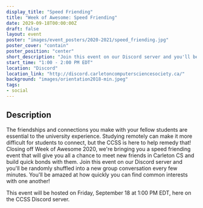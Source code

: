 ```yaml
---
display_title: "Speed Friending"
title: "Week of Awesome: Speed Friending"
date: 2029-09-18T00:00:00Z
draft: false
layout: event
poster: "images/event_posters/2020-2021/speed_friending.jpg"
poster_cover: "contain"
poster_position: "center"
short_description: "Join this event on our Discord server and you'll be randomly shuffled into a new group conversation every few minutes."
start_time: "1:00 - 2:00 PM EDT"
location: "Discord"
location_link: "http://discord.carletoncomputersciencesociety.ca/"
background: "images/orientation2018-min.jpeg"
tags:
- social
---
```


## Description

The friendships and connections you make with your fellow students are essential to the university experience. Studying remotely can make it more difficult for students to connect, but the CCSS is here to help remedy that! Closing off Week of Awesome 2020, we're bringing you a speed friending event that will give you all a chance to meet new friends in Carleton CS and build quick bonds with them. Join this event on our Discord server and you'll be randomly shuffled into a new group conversation every few minutes. You'll be amazed at how quickly you can find common interests with one another!

This event will be hosted on Friday, September 18 at 1:00 PM EDT, here on the CCSS Discord server.